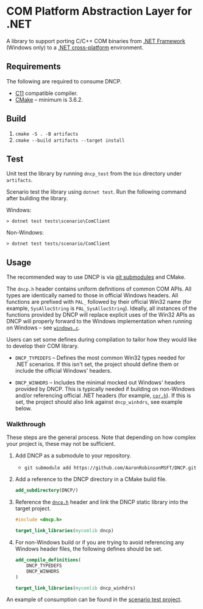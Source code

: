 # COM Platform Abstraction Layer for .NET

A library to support porting C/C++ COM binaries from [.NET Framework][netfx_download] (Windows only) to a [.NET cross-platform][dotnet_download] environment.

## Requirements

The following are required to consume DNCP.

* [C11](https://en.cppreference.com/w/c/language/history) compatible compiler.
* [CMake](https://cmake.org/download/) &ndash; minimum is 3.6.2.

## Build

1) `cmake -S . -B artifacts`
1) `cmake --build artifacts --target install`

## Test

Unit test the library by running `dncp_test` from the `bin` directory under `artifacts`.

Scenario test the library using `dotnet test`. Run the following command after building the library.

Windows:

`> dotnet test tests\scenario\ComClient`

Non-Windows:

`> dotnet test tests/scenario/ComClient`

## Usage

The recommended way to use DNCP is via [git submodules][git_submodules] and CMake.

The `dncp.h` header contains uniform definitions of common COM APIs. All types are identically named to those in official Windows headers. All functions are prefixed with `PAL_` followed by their official Win32 name (for example, `SysAllocString` is `PAL_SysAllocString`). Ideally, all instances of the functions provided by DNCP will replace explicit uses of the Win32 APIs as DNCP will properly forward to the Windows implementation when running on Windows &ndash; see [`windows.c`](./src/windows.c).

Users can set some defines during compilation to tailor how they would like to develop their COM library.

* `DNCP_TYPEDEFS` &ndash; Defines the most common Win32 types needed for .NET scenarios. If this isn't set, the project should define them or include the official Windows' headers.

* `DNCP_WINHDRS` &ndash; Includes the minimal mocked out Windows' headers provided by DNCP. This is typically needed if building on non-Windows and/or referencing official .NET headers (for example, [`cor.h`](https://github.com/dotnet/runtime/blob/main/src/coreclr/inc/cor.h)). If this is set, the project should also link against `dncp_winhdrs`, see example below.

### Walkthrough

These steps are the general process. Note that depending on how complex your project is, these may not be sufficient.

1. Add DNCP as a submodule to your repository.
    - `git submodule add https://github.com/AaronRobinsonMSFT/DNCP.git`

1. Add a reference to the DNCP directory in a CMake build file.
    ```cmake
    add_subdirectory(DNCP/)
    ```

1. Reference the [`dncp.h`](./src/inc/dncp.h) header and link the DNCP static library into the target project.
    ```c
    #include <dncp.h>
    ```

    ```cmake
    target_link_libraries(mycomlib dncp)
    ```

1. For non-Windows build or if you are trying to avoid referencing any Windows header files, the following defines should be set.
    ```cmake
    add_compile_definitions(
        DNCP_TYPEDEFS
        DNCP_WINHDRS
    )

    target_link_libraries(mycomlib dncp_winhdrs)
    ```

An example of consumption can be found in the [scenario test project](./tests/scenario/comserver/CMakeLists.txt).

<!-- Links -->

[dotnet_download]: https://dotnet.microsoft.com/download
[netfx_download]: https://dotnet.microsoft.com/download/dotnet-framework
[git_submodules]: https://git-scm.com/book/en/v2/Git-Tools-Submodules
